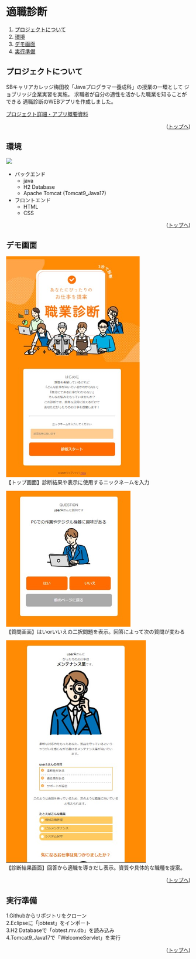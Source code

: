 # 適職診断

<div id="top"></div>

1. [プロジェクトについて](#プロジェクトについて)
2. [環境](#環境)
3. [デモ画面](#デモ画面)
4. [実行準備](#実行準備)

<!-- プロジェクトについて -->

## プロジェクトについて
SBキャリアカレッジ梅田校「Javaプログラマー養成科」の授業の一環として
ジョブリッジ企業実習を実施。
求職者が自分の適性を活かした職業を知ることができる
適職診断のWEBアプリを作成しました。<br>

<p><a href="https://docs.google.com/presentation/d/15rMce1udQwQxlyrMgUyP_a2rBEle0wuQ/edit?usp=sharing&ouid=116792697741895314082&rtpof=true&sd=true">プロジェクト詳細・アプリ概要資料</a></p>

<p align="right">(<a href="#top">トップへ</a>)</p>

## 環境
<!-- シールド一覧 -->
<!-- 該当するプロジェクトの中から任意のものを選ぶ-->
<p style="display: inline">
  <!-- バックエンドの言語一覧 -->
  <img src="https://img.shields.io/badge/-java-F2C63C.svg?logo=java&style=for-the-badge">
</p>

<!-- 言語、フレームワーク、ミドルウェア、インフラの一覧とバージョンを記載 -->
- バックエンド
    - java
    - H2 Database
    - Apache Tomcat (Tomcat9_Java17)
- フロントエンド
    - HTML
    - CSS

<p align="right">(<a href="#top">トップへ</a>)</p>

## デモ画面
![TOP](shindan_top_ss.jpg)<br>
【トップ画面】診断結果や表示に使用するニックネームを入力<br>

![TEST](shindan_q_ss.jpg)<br>
【質問画面】はいorいいえの二択問題を表示。回答によって次の質問が変わる<br>

![RESULT](shindan_result_ss.jpg)<br>
【診断結果画面】回答から適職を導きだし表示。資質や具体的な職種を提案。 <br>

<p align="right">(<a href="#top">トップへ</a>)</p>


## 実行準備
1.Githubからリポジトリをクローン<br>
2.Eclipseに「jobtest」をインポート<br>
3.H2 Databaseで「obtest.mv.db」を読み込み<br>
4.Tomcat9_Java17で「WelcomeServlet」を実行<br>

<p align="right">(<a href="#top">トップへ</a>)</p>